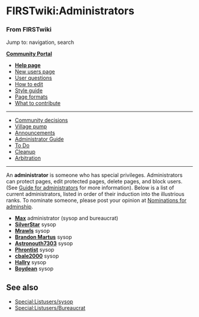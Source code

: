 
# FIRSTwiki:Administrators

### From FIRSTwiki

Jump to: navigation, search

**[Community Portal](/index.php/FIRSTwiki:Community_portal "FIRSTwiki:Community portal" )**

  * **[Help page](/index.php/FIRSTwiki:Help "FIRSTwiki:Help" )**
  * [New users page](/index.php/FIRSTwiki:New_users_page "FIRSTwiki:New users page" )
  * [User questions](/index.php/FIRSTwiki:User_questions "FIRSTwiki:User questions" )
  * [How to edit](/index.php/FIRSTwiki:How_does_one_edit_a_page "FIRSTwiki:How does one edit a page" )
  * [Style guide](/index.php/FIRSTwiki:Style_guide "FIRSTwiki:Style guide" )
  * [Page formats](/index.php/FIRSTwiki:Page_formats "FIRSTwiki:Page formats" )
  * [What to contribute](/index.php/FIRSTwiki:What_to_contribute "FIRSTwiki:What to contribute" )

* * *

  * [Community decisions](/index.php/FIRSTwiki:Community_decisions "FIRSTwiki:Community decisions" )
  * [Village pump](/index.php/FIRSTwiki:Village_pump "FIRSTwiki:Village pump" )
  * [Announcements](/index.php/FIRSTwiki:Announcements "FIRSTwiki:Announcements" )
  * [Administrator Guide](/index.php/FIRSTwiki:Guide_for_administrators "FIRSTwiki:Guide for administrators" )
  * [To Do](/index.php/FIRSTwiki:To_Do "FIRSTwiki:To Do" )
  * [Cleanup](/index.php/FIRSTwiki:Cleanup "FIRSTwiki:Cleanup" )
  * [Arbitration](/index.php/FIRSTwiki:Arbitration "FIRSTwiki:Arbitration" )  
---  
  
  
An **administrator** is someone who has special privileges. Administrators can
protect pages, edit protected pages, delete pages, and block users. (See
[Guide for administrators](/index.php/FIRSTwiki:Guide_for_administrators
"FIRSTwiki:Guide for administrators" ) for more information). Below is a list
of current administrators, listed in order of their induction into the
illustrious ranks. To nominate someone, please post your opinion at
[Nominations for adminship](/index.php/FIRSTwiki:Nominations_for_adminship
"FIRSTwiki:Nominations for adminship" ).

  * **[Max](/index.php/User:Max "User:Max" )** administrator (sysop and bureaucrat) 
  * **[SilverStar](/index.php/User:SilverStar "User:SilverStar" )** sysop 
  * **[Mrawls](/index.php/User:Mrawls "User:Mrawls" )** sysop 
  * **[Brandon Martus](/index.php/User:Brandon_Martus "User:Brandon Martus" )** sysop 
  * **[Astronouth7303](/index.php/User:Astronouth7303 "User:Astronouth7303" )** sysop 
  * **[Phrontist](/index.php/User:Phrontist "User:Phrontist" )** sysop 
  * **[cbale2000](/index.php/User:Cbale2000 "User:Cbale2000" )** sysop 
  * **[Hallry](/index.php/User:Hallry "User:Hallry" )** sysop 
  * **[Boydean](/index.php/User:Boydean "User:Boydean" )** sysop 

##  See also

  * [Special:Listusers/sysop](/index.php/Special:Listusers/sysop "Special:Listusers/sysop" )
  * [Special:Listusers/Bureaucrat](/index.php/Special:Listusers/Bureaucrat "Special:Listusers/Bureaucrat" )

